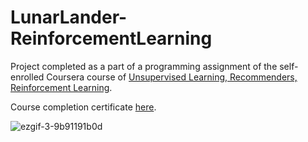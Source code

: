 # LunarLander-ReinforcementLearning

Project completed as a part of a programming assignment of the self-enrolled Coursera course of [Unsupervised Learning, Recommenders, Reinforcement Learning](https://www.coursera.org/learn/unsupervised-learning-recommenders-reinforcement-learning).

Course completion certificate [here](https://www.coursera.org/account/accomplishments/verify/9UUMENEST4DE).

![ezgif-3-9b91191b0d](https://github.com/anishajain22/LunarLander-ReinforcementLearning/assets/38261176/1e985d69-0bbd-4147-96c3-5cddf11ffb78)
